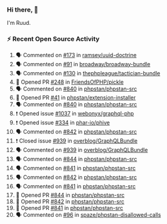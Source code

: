 ### Hi there, 👋

I'm Ruud.
 
### :zap: Recent Open Source Activity

<!--START_SECTION:activity-->
1. 🗣 Commented on [#173](https://github.com/ramsey/uuid-doctrine/issues/173) in [ramsey/uuid-doctrine](https://github.com/ramsey/uuid-doctrine)
2. 🗣 Commented on [#91](https://github.com/broadway/broadway-bundle/issues/91) in [broadway/broadway-bundle](https://github.com/broadway/broadway-bundle)
3. 🗣 Commented on [#130](https://github.com/thephpleague/tactician-bundle/issues/130) in [thephpleague/tactician-bundle](https://github.com/thephpleague/tactician-bundle)
4. 💪 Opened PR [#248](https://github.com/FriendsOfPHP/pickle/pull/248) in [FriendsOfPHP/pickle](https://github.com/FriendsOfPHP/pickle)
5. 🗣 Commented on [#840](https://github.com/phpstan/phpstan-src/issues/840) in [phpstan/phpstan-src](https://github.com/phpstan/phpstan-src)
6. 💪 Opened PR [#41](https://github.com/phpstan/extension-installer/pull/41) in [phpstan/extension-installer](https://github.com/phpstan/extension-installer)
7. 🗣 Commented on [#840](https://github.com/phpstan/phpstan-src/issues/840) in [phpstan/phpstan-src](https://github.com/phpstan/phpstan-src)
8. ❗️ Opened issue [#1037](https://github.com/webonyx/graphql-php/issues/1037) in [webonyx/graphql-php](https://github.com/webonyx/graphql-php)
9. ❗️ Opened issue [#334](https://github.com/phar-io/phive/issues/334) in [phar-io/phive](https://github.com/phar-io/phive)
10. 🗣 Commented on [#842](https://github.com/phpstan/phpstan-src/issues/842) in [phpstan/phpstan-src](https://github.com/phpstan/phpstan-src)
11. ❗️ Closed issue [#939](https://github.com/overblog/GraphQLBundle/issues/939) in [overblog/GraphQLBundle](https://github.com/overblog/GraphQLBundle)
12. 🗣 Commented on [#939](https://github.com/overblog/GraphQLBundle/issues/939) in [overblog/GraphQLBundle](https://github.com/overblog/GraphQLBundle)
13. 🗣 Commented on [#844](https://github.com/phpstan/phpstan-src/issues/844) in [phpstan/phpstan-src](https://github.com/phpstan/phpstan-src)
14. 🗣 Commented on [#841](https://github.com/phpstan/phpstan-src/issues/841) in [phpstan/phpstan-src](https://github.com/phpstan/phpstan-src)
15. 🗣 Commented on [#842](https://github.com/phpstan/phpstan-src/issues/842) in [phpstan/phpstan-src](https://github.com/phpstan/phpstan-src)
16. 🗣 Commented on [#841](https://github.com/phpstan/phpstan-src/issues/841) in [phpstan/phpstan-src](https://github.com/phpstan/phpstan-src)
17. 💪 Opened PR [#844](https://github.com/phpstan/phpstan-src/pull/844) in [phpstan/phpstan-src](https://github.com/phpstan/phpstan-src)
18. 💪 Opened PR [#842](https://github.com/phpstan/phpstan-src/pull/842) in [phpstan/phpstan-src](https://github.com/phpstan/phpstan-src)
19. 💪 Opened PR [#841](https://github.com/phpstan/phpstan-src/pull/841) in [phpstan/phpstan-src](https://github.com/phpstan/phpstan-src)
20. 🗣 Commented on [#96](https://github.com/spaze/phpstan-disallowed-calls/issues/96) in [spaze/phpstan-disallowed-calls](https://github.com/spaze/phpstan-disallowed-calls)
<!--END_SECTION:activity-->
